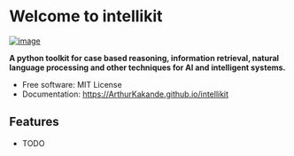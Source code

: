 # Welcome to intellikit


[![image](https://img.shields.io/pypi/v/intellikit.svg)](https://pypi.python.org/pypi/intellikit)


**A python toolkit for case based reasoning, information retrieval, natural language processing and other techniques for AI and intelligent systems.**


-   Free software: MIT License
-   Documentation: <https://ArthurKakande.github.io/intellikit>
    

## Features

-   TODO
